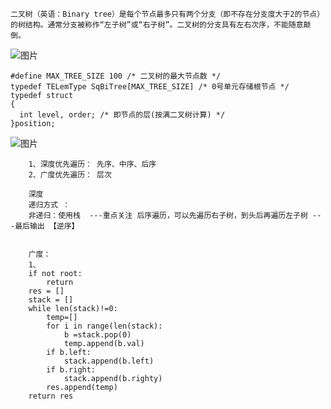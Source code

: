     二叉树（英语：Binary tree）是每个节点最多只有两个分支（即不存在分支度大于2的节点）的树结构。通常分支被称作“左子树”或“右子树”。二叉树的分支具有左右次序，不能随意颠倒。
    
![图片](https://user-images.githubusercontent.com/38878365/184310716-8b2ff209-9983-4c5f-8e88-46df4c3f94a9.png)

    #define MAX_TREE_SIZE 100 /* 二叉树的最大节点数 */
    typedef TELemType SqBiTree[MAX_TREE_SIZE] /* 0号单元存储根节点 */
    typedef struct
    {
      int level, order; /* 即节点的层(按满二叉树计算) */
    }position;

![图片](https://user-images.githubusercontent.com/38878365/184310902-86d3f4b1-7a09-40ae-8cbf-2839fb0e0266.png)


        1、深度优先遍历： 先序、中序、后序
        2、广度优先遍历： 层次
        
        深度
        递归方式 ：
        非递归：使用栈  ---重点关注 后序遍历，可以先遍历右子树，到头后再遍历左子树 ---最后输出 【逆序】
        
        
        广度：
        1、
        if not root:
            return
        res = []
        stack = []
        while len(stack)!=0:
            temp=[]
            for i in range(len(stack):
                b =stack.pop(0)
                temp.append(b.val)
            if b.left:
                stack.append(b.left)
            if b.right:
                stack.append(b.righty)
            res.append(temp)
        return res
          
               
               
